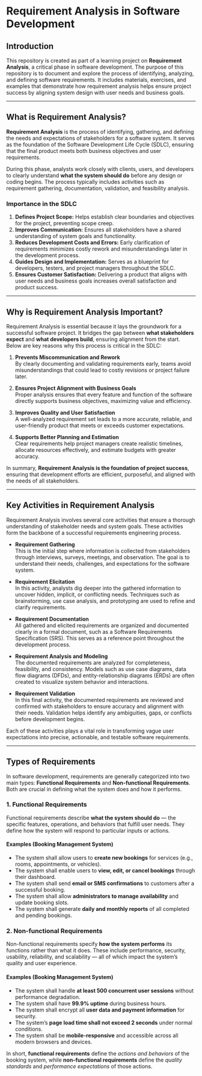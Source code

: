 # Requirement Analysis in Software Development

## Introduction
This repository is created as part of a learning project on **Requirement Analysis**, a critical phase in software development. The purpose of this repository is to document and explore the process of identifying, analyzing, and defining software requirements. It includes materials, exercises, and examples that demonstrate how requirement analysis helps ensure project success by aligning system design with user needs and business goals.

---

## What is Requirement Analysis?

**Requirement Analysis** is the process of identifying, gathering, and defining the needs and expectations of stakeholders for a software system. It serves as the foundation of the Software Development Life Cycle (SDLC), ensuring that the final product meets both business objectives and user requirements.

During this phase, analysts work closely with clients, users, and developers to clearly understand **what the system should do** before any design or coding begins. The process typically includes activities such as requirement gathering, documentation, validation, and feasibility analysis.

### **Importance in the SDLC**
1. **Defines Project Scope:** Helps establish clear boundaries and objectives for the project, preventing scope creep.  
2. **Improves Communication:** Ensures all stakeholders have a shared understanding of system goals and functionality.  
3. **Reduces Development Costs and Errors:** Early clarification of requirements minimizes costly rework and misunderstandings later in the development process.  
4. **Guides Design and Implementation:** Serves as a blueprint for developers, testers, and project managers throughout the SDLC.  
5. **Ensures Customer Satisfaction:** Delivering a product that aligns with user needs and business goals increases overall satisfaction and product success.  

---

## Why is Requirement Analysis Important?

Requirement Analysis is essential because it lays the groundwork for a successful software project. It bridges the gap between **what stakeholders expect** and **what developers build**, ensuring alignment from the start. Below are key reasons why this process is critical in the SDLC:

1. **Prevents Miscommunication and Rework**  
   By clearly documenting and validating requirements early, teams avoid misunderstandings that could lead to costly revisions or project failure later.  

2. **Ensures Project Alignment with Business Goals**  
   Proper analysis ensures that every feature and function of the software directly supports business objectives, maximizing value and efficiency.  

3. **Improves Quality and User Satisfaction**  
   A well-analyzed requirement set leads to a more accurate, reliable, and user-friendly product that meets or exceeds customer expectations.  

4. **Supports Better Planning and Estimation**  
   Clear requirements help project managers create realistic timelines, allocate resources effectively, and estimate budgets with greater accuracy.  

In summary, **Requirement Analysis is the foundation of project success**, ensuring that development efforts are efficient, purposeful, and aligned with the needs of all stakeholders.

---

## Key Activities in Requirement Analysis

Requirement Analysis involves several core activities that ensure a thorough understanding of stakeholder needs and system goals. These activities form the backbone of a successful requirements engineering process.

- **Requirement Gathering**  
  This is the initial step where information is collected from stakeholders through interviews, surveys, meetings, and observation. The goal is to understand their needs, challenges, and expectations for the software system.

- **Requirement Elicitation**  
  In this activity, analysts dig deeper into the gathered information to uncover hidden, implicit, or conflicting needs. Techniques such as brainstorming, use case analysis, and prototyping are used to refine and clarify requirements.

- **Requirement Documentation**  
  All gathered and elicited requirements are organized and documented clearly in a formal document, such as a Software Requirements Specification (SRS). This serves as a reference point throughout the development process.

- **Requirement Analysis and Modeling**  
  The documented requirements are analyzed for completeness, feasibility, and consistency. Models such as use case diagrams, data flow diagrams (DFDs), and entity-relationship diagrams (ERDs) are often created to visualize system behavior and interactions.

- **Requirement Validation**  
  In this final activity, the documented requirements are reviewed and confirmed with stakeholders to ensure accuracy and alignment with their needs. Validation helps identify any ambiguities, gaps, or conflicts before development begins.

Each of these activities plays a vital role in transforming vague user expectations into precise, actionable, and testable software requirements.

---

## Types of Requirements

In software development, requirements are generally categorized into two main types: **Functional Requirements** and **Non-functional Requirements**.  
Both are crucial in defining what the system does and how it performs.

### **1. Functional Requirements**

Functional requirements describe **what the system should do** — the specific features, operations, and behaviors that fulfill user needs. They define how the system will respond to particular inputs or actions.

#### **Examples (Booking Management System)**
- The system shall allow users to **create new bookings** for services (e.g., rooms, appointments, or vehicles).  
- The system shall enable users to **view, edit, or cancel bookings** through their dashboard.  
- The system shall send **email or SMS confirmations** to customers after a successful booking.  
- The system shall allow **administrators to manage availability** and update booking slots.  
- The system shall generate **daily and monthly reports** of all completed and pending bookings.

### **2. Non-functional Requirements**

Non-functional requirements specify **how the system performs** its functions rather than what it does. These include performance, security, usability, reliability, and scalability — all of which impact the system’s quality and user experience.

#### **Examples (Booking Management System)**
- The system shall handle **at least 500 concurrent user sessions** without performance degradation.  
- The system shall have **99.9% uptime** during business hours.  
- The system shall encrypt all **user data and payment information** for security.  
- The system’s **page load time shall not exceed 2 seconds** under normal conditions.  
- The system shall be **mobile-responsive** and accessible across all modern browsers and devices.  

In short, **functional requirements** define the *actions and behaviors* of the booking system, while **non-functional requirements** define the *quality standards* and *performance expectations* of those actions.
